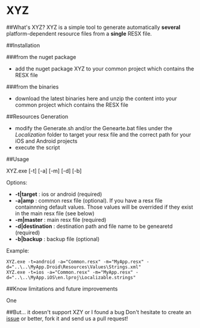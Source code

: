 # XYZ

##What's XYZ?
XYZ is a simple tool to generate automatically **several** platform-dependent resource files from a **single** RESX file.

##Installation

###from the nuget package
* add the nuget package XYZ to your common project which contains the RESX file

###from the binaries
* download the latest binaries here and unzip the content into your common project which contains the RESX file

##Resources Generation
* modify the Generate.sh and/or the Genearte.bat files under the *Localization* folder to target your resx file and the correct path for your iOS and Android projects
* execute the script

##Usage

XYZ.exe [-t] [-a] [-m] [-d] [-b]

Options: 

- **-t|target** : ios or android (required)
- **-a|amp** : common resx file (optional). If you have a resx file containnning default values. Those values will be overrided if they exist in the main resx file (see below)
- **-m|master** : main resx file (required)
- **-d|destination** : destination path and file name to be genearetd (required)
- **-b|backup** : backup file (optional)

Example:
```Batchfile
XYZ.exe -t=android -a="Common.resx" -m="MyApp.resx" -d="..\..\MyApp.Droid\Resources\Values\Strings.xml"
XYZ.exe -t=ios -a="Common.resx" -m="MyApp.resx" -d="..\..\MyApp.iOS\en.lproj\Localizable.strings"
```

##Know limitations and future improvements

One 

##But... it doesn't support XZY or I found a bug
Don't hesitate to create an [issue](https://github.com/apcurium/amp-tool/issues) or better, fork it and send us a pull request!
